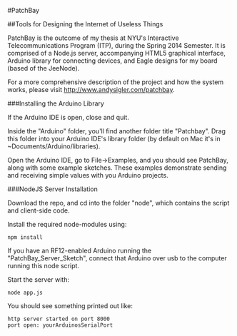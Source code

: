 #PatchBay

##Tools for Designing the Internet of Useless Things

PatchBay is the outcome of my thesis at NYU's Interactive Telecommunications Program (ITP), during the Spring 2014 Semester. It is comprised of a Node.js server, accompanying HTML5 graphical interface, Arduino library for connecting devices, and Eagle designs for my board (based of the JeeNode).

For a more comprehensive description of the project and how the system works, please visit http://www.andysigler.com/patchbay.

###Installing the Arduino Library

If the Arduino IDE is open, close and quit.

Inside the "Arduino" folder, you'll find another folder title "Patchbay". Drag this folder into your Arduino IDE's library folder (by default on Mac it's in ~Documents/Arduino/libraries).

Open the Arduino IDE, go to File->Examples, and you should see PatchBay, along with some example sketches. These examples demonstrate sending and receiving simple values with you Arduino projects.

###NodeJS Server Installation

Download the repo, and cd into the folder "node", which contains the script and client-side code.

Install the required node-modules using:

```
npm install
```

If you have an RF12-enabled Arduino running the "PatchBay_Server_Sketch", connect that Arduino over usb to the computer running this node script.

Start the server with:

```
node app.js
```

You should see something printed out like:

```
http server started on port 8000
port open: yourArduinosSerialPort
```
